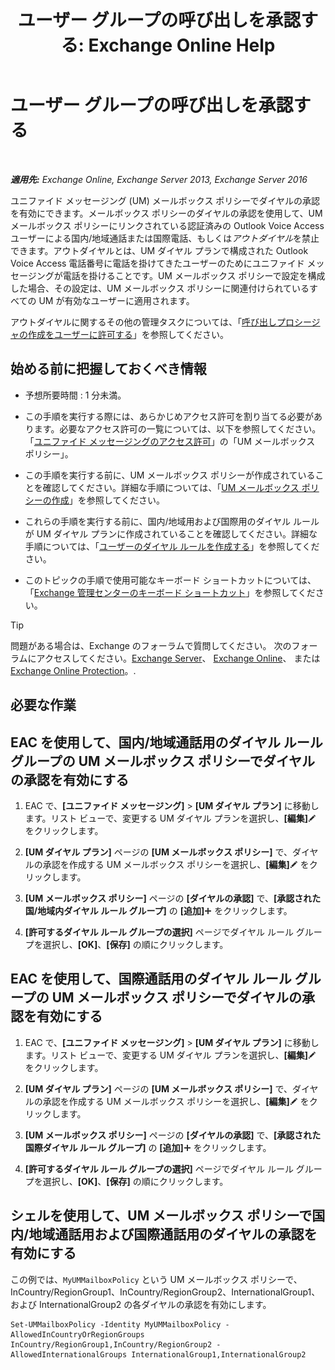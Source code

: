 ﻿---
title: 'ユーザー グループの呼び出しを承認する: Exchange Online Help'
TOCTitle: ユーザー グループの呼び出しを承認する
ms:assetid: 7fc36757-868c-4bde-b793-6ae630da155c
ms:mtpsurl: https://technet.microsoft.com/ja-jp/library/Bb232099(v=EXCHG.150)
ms:contentKeyID: 51407550
ms.date: 05/22/2018
mtps_version: v=EXCHG.150
ms.translationtype: HT
---

# ユーザー グループの呼び出しを承認する

 

_**適用先:** Exchange Online, Exchange Server 2013, Exchange Server 2016_

ユニファイド メッセージング (UM) メールボックス ポリシーでダイヤルの承認を有効にできます。メールボックス ポリシーのダイヤルの承認を使用して、UM メールボックス ポリシーにリンクされている認証済みの Outlook Voice Access ユーザーによる国内/地域通話または国際電話、もしくは*アウトダイヤル*を禁止できます。アウトダイヤルとは、UM ダイヤル プランで構成された Outlook Voice Access 電話番号に電話を掛けてきたユーザーのためにユニファイド メッセージングが電話を掛けることです。UM メールボックス ポリシーで設定を構成した場合、その設定は、UM メールボックス ポリシーに関連付けられているすべての UM が有効なユーザーに適用されます。

アウトダイヤルに関するその他の管理タスクについては、「[呼び出しプロシージャの作成をユーザーに許可する](allowing-users-to-make-calls-procedures-exchange-2013-help.md)」を参照してください。

## 始める前に把握しておくべき情報

  - 予想所要時間 : 1 分未満。

  - この手順を実行する際には、あらかじめアクセス許可を割り当てる必要があります。必要なアクセス許可の一覧については、以下を参照してください。「[ユニファイド メッセージングのアクセス許可](unified-messaging-permissions-exchange-2013-help.md)」の「UM メールボックス ポリシー」。

  - この手順を実行する前に、UM メールボックス ポリシーが作成されていることを確認してください。詳細な手順については、「[UM メールボックス ポリシーの作成](create-a-um-mailbox-policy-exchange-2013-help.md)」を参照してください。

  - これらの手順を実行する前に、国内/地域用および国際用のダイヤル ルールが UM ダイヤル プランに作成されていることを確認してください。詳細な手順については、「[ユーザーのダイヤル ルールを作成する](create-dialing-rules-for-users-exchange-2013-help.md)」を参照してください。

  - このトピックの手順で使用可能なキーボード ショートカットについては、「[Exchange 管理センターのキーボード ショートカット](keyboard-shortcuts-in-the-exchange-admin-center-exchange-online-protection-help.md)」を参照してください。


> [!TIP]
> 問題がある場合は、Exchange のフォーラムで質問してください。 次のフォーラムにアクセスしてください。<A href="https://go.microsoft.com/fwlink/p/?linkid=60612">Exchange Server</A>、 <A href="https://go.microsoft.com/fwlink/p/?linkid=267542">Exchange Online</A>、 または <A href="https://go.microsoft.com/fwlink/p/?linkid=285351">Exchange Online Protection</A>。.



## 必要な作業

## EAC を使用して、国内/地域通話用のダイヤル ルール グループの UM メールボックス ポリシーでダイヤルの承認を有効にする

1.  EAC で、**\[ユニファイド メッセージング\]** \> **\[UM ダイヤル プラン\]** に移動します。リスト ビューで、変更する UM ダイヤル プランを選択し、**\[編集\]**![編集アイコン](images/Bb124582.6f53ccb2-1f13-4c02-bea0-30690e6ea71d(EXCHG.150).gif "編集アイコン") をクリックします。

2.  **\[UM ダイヤル プラン\]** ページの **\[UM メールボックス ポリシー\]** で、ダイヤルの承認を作成する UM メールボックス ポリシーを選択し、**\[編集\]**![編集アイコン](images/Bb124582.6f53ccb2-1f13-4c02-bea0-30690e6ea71d(EXCHG.150).gif "編集アイコン") をクリックします。

3.  **\[UM メールボックス ポリシー\]** ページの **\[ダイヤルの承認\]** で、**\[承認された国/地域内ダイヤル ルール グループ\]** の **\[追加\]**![\[追加\] アイコン](images/JJ218640.c1e75329-d6d7-4073-a27d-498590bbb558(EXCHG.150).gif "[追加] アイコン") をクリックします。

4.  **\[許可するダイヤル ルール グループの選択\]** ページでダイヤル ルール グループを選択し、**\[OK\]**、**\[保存\]** の順にクリックします。

## EAC を使用して、国際通話用のダイヤル ルール グループの UM メールボックス ポリシーでダイヤルの承認を有効にする

1.  EAC で、**\[ユニファイド メッセージング\]** \> **\[UM ダイヤル プラン\]** に移動します。リスト ビューで、変更する UM ダイヤル プランを選択し、**\[編集\]**![編集アイコン](images/Bb124582.6f53ccb2-1f13-4c02-bea0-30690e6ea71d(EXCHG.150).gif "編集アイコン") をクリックします。

2.  **\[UM ダイヤル プラン\]** ページの **\[UM メールボックス ポリシー\]** で、ダイヤルの承認を作成する UM メールボックス ポリシーを選択し、**\[編集\]**![編集アイコン](images/Bb124582.6f53ccb2-1f13-4c02-bea0-30690e6ea71d(EXCHG.150).gif "編集アイコン") をクリックします。

3.  **\[UM メールボックス ポリシー\]** ページの **\[ダイヤルの承認\]** で、**\[承認された国際ダイヤル ルール グループ\]** の **\[追加\]**![\[追加\] アイコン](images/JJ218640.c1e75329-d6d7-4073-a27d-498590bbb558(EXCHG.150).gif "[追加] アイコン") をクリックします。

4.  **\[許可するダイヤル ルール グループの選択\]** ページでダイヤル ルール グループを選択し、**\[OK\]**、**\[保存\]** の順にクリックします。

## シェルを使用して、UM メールボックス ポリシーで国内/地域通話用および国際通話用のダイヤルの承認を有効にする

この例では、`MyUMMailboxPolicy` という UM メールボックス ポリシーで、InCountry/RegionGroup1、InCountry/RegionGroup2、InternationalGroup1、および InternationalGroup2 の各ダイヤルの承認を有効にします。

    Set-UMMailboxPolicy -Identity MyUMMailboxPolicy -AllowedInCountryOrRegionGroups InCountry/RegionGroup1,InCountry/RegionGroup2 -AllowedInternationalGroups InternationalGroup1,InternationalGroup2

